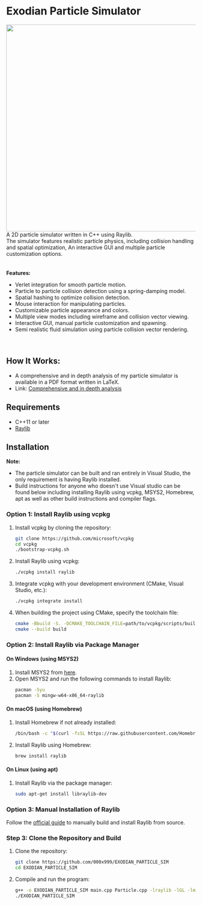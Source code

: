 # Exodian Particle Simulator

<img align="right" width="550" src="https://github.com/000x999/000x999_gifs/blob/main/GHub_3_1.gif">


A 2D particle simulator written in C++ using Raylib. <br>The simulator features realistic particle physics, including collision handling and spatial optimization, An interactive GUI and multiple particle customization options.
<br><br><br>
**Features:**
- Verlet integration for smooth particle motion.
- Particle to particle collision detection using a spring-damping model.
- Spatial hashing to optimize collision detection.
- Mouse interaction for manipulating particles.
- Customizable particle appearance and colors.
- Multiple view modes including wireframe and collision vector viewing.
- Interactive GUI, manual particle customization and spawning.
- Semi realistic fluid simulation using particle collision vector rendering.
<br><br><br>
## How It Works:
- A comprehensive and in depth analysis of my particle simulator is available in a PDF format written in LaTeX.
- Link: [Comprehensive and in depth analysis](https://github.com/000x999/Exodian_Particle_Sim/blob/main/Particle_Simulator_Analysis_000x999.pdf)

## Requirements
- C++11 or later
- [Raylib](https://www.raylib.com/)

## Installation
**Note:**
- The particle simulator can be built and ran entirely in Visual Studio, the only requirement is having Raylib installed.
- Build instructions for anyone who doesn't use Visual studio can be found below including installing Raylib using vcpkg, MSYS2, Homebrew, apt as well as other build instructions and compiler flags.

### Option 1: Install Raylib using **vcpkg**
1. Install vcpkg by cloning the repository:
    ```bash
    git clone https://github.com/microsoft/vcpkg
    cd vcpkg
    ./bootstrap-vcpkg.sh
    ```

2. Install Raylib using vcpkg:
    ```bash
    ./vcpkg install raylib
    ```

3. Integrate vcpkg with your development environment (CMake, Visual Studio, etc.):
    ```bash
    ./vcpkg integrate install
    ```

4. When building the project using CMake, specify the toolchain file:
    ```bash
    cmake -Bbuild -S. -DCMAKE_TOOLCHAIN_FILE=path/to/vcpkg/scripts/buildsystems/vcpkg.cmake
    cmake --build build
    ```

### Option 2: Install Raylib via Package Manager

#### On Windows (using MSYS2)
1. Install MSYS2 from [here](https://www.msys2.org/).
2. Open MSYS2 and run the following commands to install Raylib:
    ```bash
    pacman -Syu
    pacman -S mingw-w64-x86_64-raylib
    ```

#### On macOS (using Homebrew)
1. Install Homebrew if not already installed:
    ```bash
    /bin/bash -c "$(curl -fsSL https://raw.githubusercontent.com/Homebrew/install/HEAD/install.sh)"
    ```
2. Install Raylib using Homebrew:
    ```bash
    brew install raylib
    ```

#### On Linux (using apt)
1. Install Raylib via the package manager:
    ```bash
    sudo apt-get install libraylib-dev
    ```

### Option 3: Manual Installation of Raylib
Follow the [official guide](https://github.com/raysan5/raylib) to manually build and install Raylib from source.

### Step 3: Clone the Repository and Build
1. Clone the repository:
    ```bash
    git clone https://github.com/000x999/EXODIAN_PARTICLE_SIM
    cd EXODIAN_PARTICLE_SIM
    ```
2. Compile and run the program:
    ```bash
    g++ -o EXODIAN_PARTICLE_SIM main.cpp Particle.cpp -lraylib -lGL -lm -lpthread -ldl -lrt -lX11
    ./EXODIAN_PARTICLE_SIM
    ```

